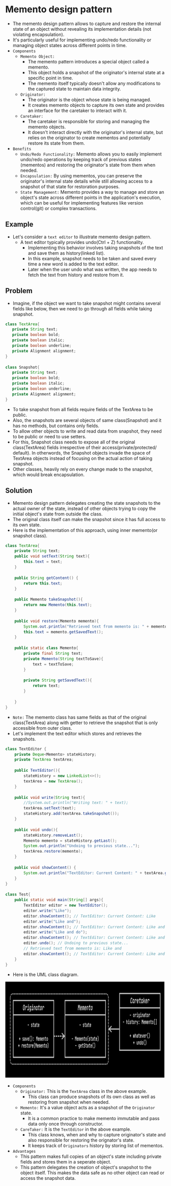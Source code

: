 # Memento design pattern
- The memento design pattern allows to capture and restore the internal state of an object without revealing its implementation details
  (not violating encapsulation). 
- It's particularly useful for implementing undo/redo functionality or managing object states across different points in time.
- `Components`
  - `Memento Object:` 
    - The memento pattern introduces a special object called a memento. 
    - This object holds a snapshot of the originator's internal state at a specific point in time. 
    - The memento itself typically doesn't allow any modifications to the captured state to maintain data integrity.
  - `Originator:` 
    - The originator is the object whose state is being managed. 
    - It creates memento objects to capture its own state and provides an interface for the caretaker to interact with it.
  - `Caretaker:` 
    - The caretaker is responsible for storing and managing the memento objects. 
    - It doesn't interact directly with the originator's internal state, but relies on the originator to create mementos and potentially restore its state from them.
- `Benefits`
  - `Undo/Redo Functionality:` Memento allows you to easily implement undo/redo operations by keeping track of previous states 
    (mementos) and restoring the originator's state from them when needed.
  - `Encapsulation:` By using mementos, you can preserve the originator's internal state details while still allowing access to a 
    snapshot of that state for restoration purposes.
  - `State Management:` Memento provides a way to manage and store an object's state across different points in the application's 
    execution, which can be useful for implementing features like version control(git) or complex transactions.

## Example
- Let's consider a `text editor` to illustrate memento design pattern.
  - A text editor typically provides undo(Ctrl + Z) functionality.
    - Implementing this behavior involves taking snapshots of the text and save them as history(linked list).
    - In this example, snapshot needs to be taken and saved every time a new word is added to the text editor.
    - Later when the user undo what was written, the app needs to fetch the text from history and restore from it.

## Problem    
- Imagine, if the object we want to take snapshot might contains several fields like below, then we need to go through all fields 
  while taking snapshot.

 ```java
 class TextArea{
    private String text;
    private boolean bold;
    private boolean italic;
    private boolean underline;
    private Alignment alignment;
 }

 class Snapshot{
    private String text;
    private boolean bold;
    private boolean italic;
    private boolean underline;
    private Alignment alignment;
 }
 ```
- To take snapshot from all fields require fields of the TextArea to be public.
- Also, the snapshots are several objects of same class(Snapshot) and it has no methods, but contains only fields.
- To allow other objects to write and read data from snapshot, they need to be public or need to use setters.
- For this, Snapshot class needs to expose all of the original class(TextArea) fields irrespective of their access(private/protected/
  default). In otherwords, the Snapshot objects invade the space of TextArea objects instead of focusing on the actual action of taking snapshot.
- Other classes, heavily rely on every change made to the snapshot, which would break encapsulation.
 
## Solution
- Memento design pattern delegates creating the state snapshots to the actual owner of the state, instead of other objects trying to 
  copy the initial object's state from outside the class.
- The original class itself can make the snapshot since it has full access to its own state.
- Here is the implementation of this approach, using inner memento(or snapshot class). 

```java
class TextArea{
    private String text;
    public void setText(String text){
        this.text = text;
    }

    public String getContent() {
        return this.text;
    }

    public Memento takeSnapshot(){
        return new Memento(this.text);
    }

    public void restore(Memento memento){
        System.out.println("Retrieved text from memento is: " + memento.getSavedText());
        this.text = memento.getSavedText();
    }

    public static class Memento{
        private final String text;
        private Memento(String textToSave){
            text = textToSave;
        }

        private String getSavedText(){
            return text;
        }

    }
}
```
- `Note:` The memento class has same fields as that of the original class(TextArea) along with getter to retrieve the snapshot that is 
  only accessible from outer class.
- Let's implement the text editor which stores and retrieves the snapshots.
```java
class TextEditor {
    private Deque<Memento> stateHistory;
    private TextArea textArea;

    public TextEditor(){
        stateHistory = new LinkedList<>();
        textArea = new TextArea();
    }

    public void write(String text){
        //System.out.println("Writing text: " + text);
        textArea.setText(text);
        stateHistory.add(textArea.takeSnapshot());
    }

    public void undo(){
        stateHistory.removeLast();
        Memento memento = stateHistory.getLast();
        System.out.println("Undoing to previous state...");
        textArea.restore(memento);
    }

    public void showContent() {
        System.out.println("TextEditor: Current Content: " + textArea.getContent());
    }
}

class Test{
    public static void main(String[] args){
        TextEditor editor = new TextEditor();
        editor.write("Like");
        editor.showContent(); // TextEditor: Current Content: Like
        editor.write("Like and"); 
        editor.showContent(); // TextEditor: Current Content: Like and
        editor.write("Like and do");
        editor.showContent(); // TextEditor: Current Content: Like and do
        editor.undo(); // Undoing to previous state...
        // Retrieved text from memento is: Like and
        editor.showContent(); // TextEditor: Current Content: Like and
    }
}
```

- Here is the UML class diagram.

<img src="../../images/memento.png" height=300 width=500>

- `Components`
  - `Originator:` This is the `TextArea` class in the above example. 
    - This class can produce snapshots of its own class as well as restoring from snapshot when needed.
  - `Memento:` It's a value object acts as a snapshot of the `Originator` state.
    - It is a common practice to make memento immutable and pass data only once through constructor.
  - `CareTaker:` It is the `TextEditor` in the above example.
    - This class knows, when and why to capture originator's state and also responsible for restoring the orignator's state.
    - It keeps track of `Originators` history by storing list of mementos.   
- `Advantages`
  - This pattern makes full copies of an object's state including private fields and stores them in a seperate object.
  - This pattern delegates the creation of object's snapshot to the object itself. This makes the data safe as no other object can 
    read or access the snapshot data.

